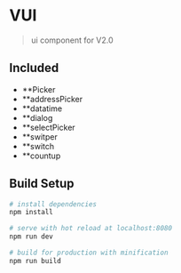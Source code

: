 # VUI

> ui component for V2.0

## Included
 - **Picker
 - **addressPicker
 - **datatime
 - **dialog
 - **selectPicker
 - **switper
 - **switch
 - **countup

## Build Setup

``` bash
# install dependencies
npm install

# serve with hot reload at localhost:8080
npm run dev

# build for production with minification
npm run build

```